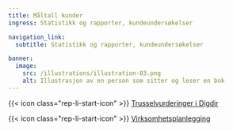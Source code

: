 ```yaml
---
title: Måltall kunder
ingress: Statistikk og rapporter, kundeundersøkelser 

navigation_link:
  subtitle: Statistikk og rapporter, kundeundersøkelser

banner:
  image:
    src: /illustrations/illustration-03.png
    alt: Illustrasjon av en person som sitter og leser en bok
---
```


{{< icon class="rep-li-start-icon" >}} [Trusselvurderinger i Digdir](https://digdir.sharepoint.com/SitePages/Trusselvurderinger.aspx?useTeamsAuth=true&OR=Teams-HL&CT=1729065449227&clickparams=eyJBcHBOYW1lIjoiVGVhbXMtRGVza3RvcCIsIkFwcFZlcnNpb24iOiI0OS8yNDA5MDEwMTQyMyIsIkhhc0ZlZGVyYXRlZFVzZXIiOmZhbHNlfQ%3D%3D)

{{< icon class="rep-li-start-icon" >}} [Virksomhetsplanlegging](https://digdir.sharepoint.com/sites/DigdirDGT/Delte%20dokumenter/Forms/AllItems.aspx?csf=1&web=1&e=ctZ9l4&OR=Teams%2DHL&CT=1729065874297&clickparams=eyJBcHBOYW1lIjoiVGVhbXMtRGVza3RvcCIsIkFwcFZlcnNpb24iOiI0OS8yNDA5MDEwMTQyMyIsIkhhc0ZlZGVyYXRlZFVzZXIiOmZhbHNlfQ%3D%3D&CID=d181b526%2Dc8d6%2D4553%2Da9ae%2D5b4ac154b5d1&FolderCTID=0x0120004EA8294F9ADB674FAAB36A65F01170FF&id=%2Fsites%2FDigdirDGT%2FDelte%20dokumenter%2FVirksomhetsstyring%20DGT%2FBudsjett%202024)  
